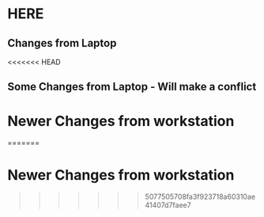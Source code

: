 # HERE

## Changes from Laptop

<<<<<<< HEAD
## Some Changes from Laptop - Will make a conflict
# Newer Changes from workstation
=======
# Newer Changes from workstation
>>>>>>> 5077505708fa3f923718a60310ae41407d7faee7
